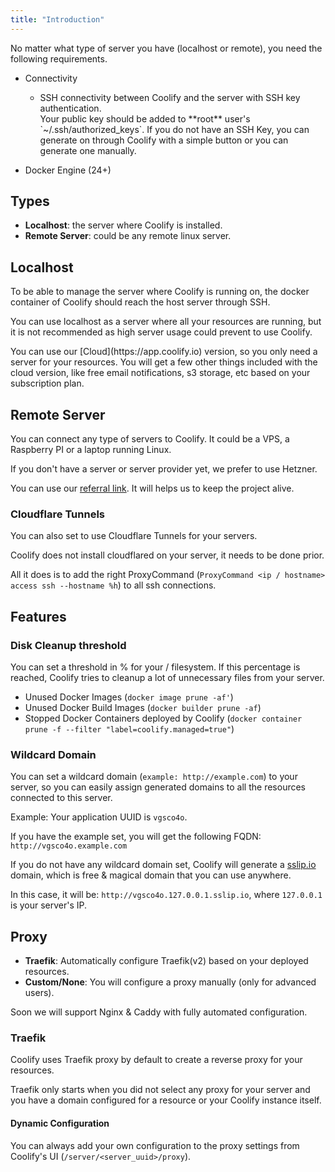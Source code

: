 ```yaml
---
title: "Introduction"
---
```


No matter what type of server you have (localhost or remote), you need the following requirements.

- Connectivity

  - SSH connectivity between Coolify and the server with SSH key authentication.
     <Aside type="tip">
     Your public key should be added to **root** user's `~/.ssh/authorized_keys`.
     If you do not have an SSH Key, you can generate on through Coolify with a simple button or you can generate one manually.
     </Aside>


- Docker Engine (24+)

## Types

- **Localhost**: the server where Coolify is installed.
- **Remote Server**: could be any remote linux server.

## Localhost

To be able to manage the server where Coolify is running on, the docker container of Coolify should reach the host server through SSH.

You can use localhost as a server where all your resources are running, but it is not recommended as high server usage could prevent to use Coolify.

<Aside type="tip">
  You can use our [Cloud](https://app.coolify.io) version, so you only need a
  server for your resources. You will get a few other things included with the
  cloud version, like free email notifications, s3 storage, etc based on your
  subscription plan.
</Aside>

## Remote Server

You can connect any type of servers to Coolify. It could be a VPS, a Raspberry PI or a laptop running Linux.

<Aside type="tip">
If you don't have a server or server provider yet, we prefer to use Hetzner.

You can use our [referral link](https://coolify.io/hetzner). It will helps us to keep the project alive.

</Aside>

### Cloudflare Tunnels

You can also set to use Cloudflare Tunnels for your servers.

<Aside type="tip">
Coolify does not install cloudflared on your server, it needs to be done prior.

All it does is to add the right ProxyCommand (`ProxyCommand <ip / hostname> access ssh --hostname %h`) to all ssh connections.

</Aside>

## Features

### Disk Cleanup threshold

You can set a threshold in % for your / filesystem. If this percentage is reached, Coolify tries to cleanup a lot of unnecessary files from your server.

- Unused Docker Images (`docker image prune -af'`)
- Unused Docker Build Images (`docker builder prune -af`)
- Stopped Docker Containers deployed by Coolify (`docker container prune -f --filter "label=coolify.managed=true"`)

### Wildcard Domain

You can set a wildcard domain (`example: http://example.com`) to your server, so you can easily assign generated domains to all the resources connected to this server.

Example: Your application UUID is `vgsco4o`.

If you have the example set, you will get the following FQDN: `http://vgsco4o.example.com`

If you do not have any wildcard domain set, Coolify will generate a [sslip.io](https://sslip.io) domain, which is free & magical domain that you can use anywhere.

In this case, it will be: `http://vgsco4o.127.0.0.1.sslip.io`, where `127.0.0.1` is your server's IP.

## Proxy

- **Traefik**: Automatically configure Traefik(v2) based on your deployed resources.
- **Custom/None**: You will configure a proxy manually (only for advanced users).

<Aside type="tip">
  Soon we will support Nginx & Caddy with fully automated configuration.
</Aside>

### Traefik

Coolify uses Traefik proxy by default to create a reverse proxy for your resources.

<Aside type="tip">
  Traefik only starts when you did not select any proxy for your server and you
  have a domain configured for a resource or your Coolify instance itself.
</Aside>

#### Dynamic Configuration

You can always add your own configuration to the proxy settings from Coolify's UI (`/server/<server_uuid>/proxy`).
